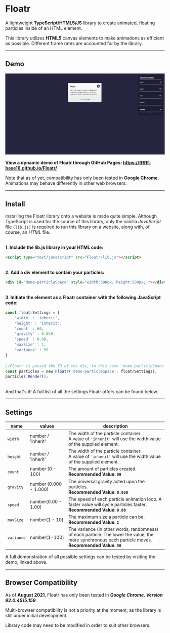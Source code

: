 # Floatr
A lightweight **TypeScript/HTML5/JS** library to create animated, floating particles inside of an HTML element. 

This library utilizes **HTML5** canvas elements to make animations as efficient as possible. Different frame rates are accounted for by the library. 


----------
## Demo

![Demo Image](/images/demo.png)

**View a dynamic demo of Floatr through GitHub Pages:**
**https://ffffff-base16.github.io/Floatr/**

Note that as of yet, compatibility has only been tested in **Google Chrome**. Animations may behave differently in other web browsers.



----------
## Install
Installing the Floatr library onto a website is made quite simple. Although TypeScript is used for the source of this library, only the vanilla *JavaScript* file `(lib.js)` is required to run this library on a website, along with, of course, an *HTML* file.

\
**1. Include the lib.js library in your HTML code:**
```html
<script type="text/javascript" src="Floatr/lib.js"></script>
```

\
**2. Add a div element to contain your particles:**
```html
<div id="demo-particleSpace" style="width:500px; height:500px; "></div>
```

\
**3. Initiate the element as a Floatr container with the following JavaScript code:**
```js
const floatrSettings = { 
    'width' : 'inherit',
    'height' : 'inherit',
    'count' : 60,
    'gravity' : 0.050,
    'speed' : 0.08,
    'maxSize' : 1,
    'variance' : 50
}

//Floatr is passed the ID of the div, in this case 'demo-particleSpace'.
const particles = new Floatr('demo-particleSpace', floatrSettings);
particles.Render();
```

\
And that's it! A full list of all the settings Floatr offers can be found below.

----------
## Settings

name | values | description
-----|-----------------|------------
`width` | number / 'inherit' | The width of the particle container. <br> A value of `'inherit'` will use the width value of the supplied element. 
`height` | number / 'inherit' | The width of the particle container. <br> A value of `'inherit'` will use the width value of the supplied element. 
`count` | number (0 - 100) | The amount of particles created.<br>**Recommended Value: `50`**
`gravity` | number (0.000 - 1.000) | The universal gravity acted upon the particles.<br>**Recommended Value: `0.050`**
`speed` | number(0.00 - 1.00) | The speed of each particle animation loop. A faster value will cycle particles faster.<br>**Recommended Value: `0.08`**
`maxSize` | number(1 - 10) | The maximum size a particle can be.<br>**Recommended Value: `1`**
`variance` | number(1-100) | The variance (in other words, randomness) of each particle. The lower the value, the more synchronous each particle moves.<br>**Recommended Value: `50`**

A full demonstration of all possible settings can be tested by visiting the demo, linked above.

----------
## Browser Compatibility

As of **August 2021**, Floatr has only been tested in _**Google Chrome,  Version 92.0.4515.159**_. 

Multi-browser compatibility is not a priority at the moment, as the library is still under initial development.

Library code may need to be modified in order to suit other browsers.